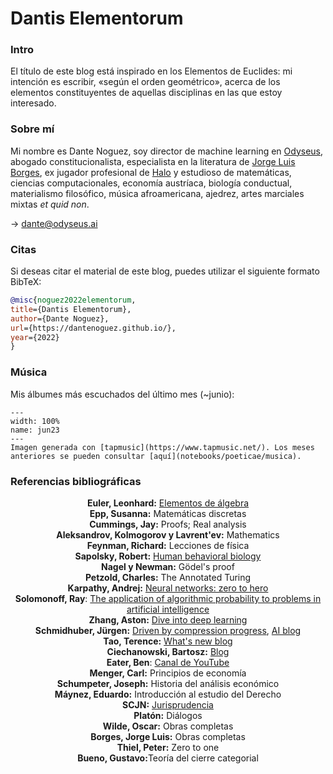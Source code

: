 # Dantis Elementorum

### Intro
El título de este blog está inspirado en los Elementos de Euclides: mi intención es escribir, «según el orden geométrico», acerca de los elementos constituyentes de aquellas disciplinas en las que estoy interesado.

### Sobre mí
Mi nombre es Dante Noguez, soy director de machine learning en [Odyseus](https://odyseus.ai/), abogado constitucionalista, especialista en la literatura de [Jorge Luis Borges](https://www.amazon.com/Oh-tiempo-tus-pirámides-ensayos-ebook/dp/B08K3QGZTM/), ex jugador profesional de [Halo](https://halotracker.com/halo-infinite/profile/xbl/Magnustein/overview) y estudioso de matemáticas, ciencias computacionales, economía austríaca, biología conductual, materialismo filosófico, música afroamericana, ajedrez, artes marciales mixtas *et quid non*.

$\rightarrow$ dante@odyseus.ai

### Citas
Si deseas citar el material de este blog, puedes utilizar el siguiente formato BibTeX:

```bibtex
@misc{noguez2022elementorum,
title={Dantis Elementorum},
author={Dante Noguez},
url={https://dantenoguez.github.io/},
year={2022}
}
```

### Música
Mis álbumes más escuchados del último mes (~junio):
```{figure} img/jun2023.jpeg
---
width: 100%
name: jun23
---
Imagen generada con [tapmusic](https://www.tapmusic.net/). Los meses anteriores se pueden consultar [aquí](notebooks/poeticae/musica). 
```

### Referencias bibliográficas
<p><center>
<b>Euler, Leonhard:</b> <a href="https://archive.org/details/clasicos-de-la-matematica-introduccion-a-los-elementos-del-algebra-leonard-euler/mode/2up">Elementos de álgebra</a><br>
<b>Epp, Susanna:</b> Matemáticas discretas<br>
<b>Cummings, Jay:</b> Proofs; Real analysis<br>
<b>Aleksandrov, Kolmogorov y Lavrent'ev:</b> Mathematics<br>
<b>Feynman, Richard:</b> Lecciones de física<br>
<b>Sapolsky, Robert:</b> <a href="https://www.youtube.com/playlist?list=PL848F2368C90DDC3D">Human behavioral biology</a><br>
<b>Nagel y Newman:</b> Gödel's proof<br>
<b>Petzold, Charles:</b> The Annotated Turing<br>
<b>Karpathy, Andrej:</b> <a href="https://www.youtube.com/watch?v=VMj-3S1tku0&list=PLAqhIrjkxbuWI23v9cThsA9GvCAUhRvKZ">Neural networks: zero to hero</a><br>
<b>Solomonoff, Ray</b>: <a href="https://raysolomonoff.com/publications/86.pdf">The application of algorithmic probability to problems in artificial intelligence</a><br>
<b>Zhang, Aston:</b> <a href="https://d2l.ai/">Dive into deep learning</a><br>
<b>Schmidhuber, Jürgen:</b> <a href="https://arxiv.org/abs/0812.4360Driven">Driven by compression progress</a>, <a href="https://people.idsia.ch/~juergen/">AI blog</a><br>
<b>Tao, Terence:</b> <a href="https://terrytao.wordpress.com">What's new blog</a><br>
<b>Ciechanowski, Bartosz:</b> <a href="https://ciechanow.ski">Blog</a><br>
<b>Eater, Ben</b>: <a href="https://youtu.be/yOyaJXpAYZQ">Canal de YouTube</a><br>
<b>Menger, Carl:</b> Principios de economía<br>
<b>Schumpeter, Joseph:</b> Historia del análisis económico<br>
<b>Máynez, Eduardo:</b> Introducción al estudio del Derecho<br>
<b>SCJN:</b> <a href="https://sjf2.scjn.gob.mx/busqueda-principal-tesis">Jurisprudencia</a><br>
<b>Platón:</b> Diálogos<br>
<b>Wilde, Oscar:</b> Obras completas<br>
<b>Borges, Jorge Luis:</b> Obras completas<br>
<b>Thiel, Peter:</b> Zero to one<br>
<b>Bueno, Gustavo:</b>Teoría del cierre categorial<br>
</p></center>
